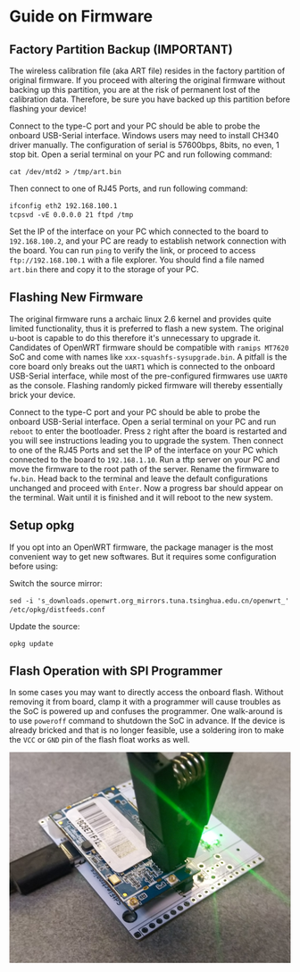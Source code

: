 # Guide on Firmware
## Factory Partition Backup (IMPORTANT)
The wireless calibration file (aka ART file) resides in the factory partition of original firmware. If you proceed with altering the original firmware without backing up this partition, you are at the risk of permanent lost of the calibration data. Therefore, be sure you have backed up this partition before flashing your device!


Connect to the type-C port and your PC should be able to probe the onboard USB-Serial interface. Windows users may need to install CH340 driver manually. The configuration of serial is 57600bps, 8bits, no even, 1 stop bit. Open a serial terminal on your PC and run following command:

```
cat /dev/mtd2 > /tmp/art.bin
```

Then connect to one of RJ45 Ports, and run following command:

```
ifconfig eth2 192.168.100.1
tcpsvd -vE 0.0.0.0 21 ftpd /tmp
```

Set the IP of the interface on your PC which connected to the board to `192.168.100.2`, and your PC are ready to establish network connection with the board. You can run `ping` to verify the link, or proceed to access `ftp://192.168.100.1` with a file explorer. You should find a file named `art.bin` there and copy it to the storage of your PC.

## Flashing New Firmware
The original firmware runs a archaic linux 2.6 kernel and provides quite limited functionality, thus it is preferred to flash a new system. The original u-boot is capable to do this therefore it's unnecessary to upgrade it. Candidates of OpenWRT firmware should be compatible with `ramips MT7620` SoC and come with names like `xxx-squashfs-sysupgrade.bin`. A pitfall is the core board only breaks out the `UART1` which is connected to the onboard USB-Serial interface, while most of the pre-configured firmwares use `UART0` as the console. Flashing randomly picked firmware will thereby essentially brick your device.


Connect to the type-C port and your PC should be able to probe the onboard USB-Serial interface. Open a serial terminal on your PC and run `reboot` to enter the bootloader. Press `2` right after the board is restarted and you will see instructions leading you to upgrade the system. Then connect to one of the RJ45 Ports and set the IP of the interface on your PC which connected to the board to `192.168.1.10`. Run a tftp server on your PC and move the firmware to the root path of the server. Rename the firmware to `fw.bin`. Head back to the terminal and leave the default configurations unchanged and proceed with `Enter`. Now a progress bar should appear on the terminal. Wait until it is finished and it will reboot to the new system.

## Setup opkg
If you opt into an OpenWRT firmware, the package manager is the most convenient way to get new softwares. But it requires some configuration before using:


Switch the source mirror:
```
sed -i 's_downloads.openwrt.org_mirrors.tuna.tsinghua.edu.cn/openwrt_' /etc/opkg/distfeeds.conf
```

Update the source:

```
opkg update
```

## Flash Operation with SPI Programmer
In some cases you may want to directly access the onboard flash. Without removing it from board, clamp it with a programmer will cause troubles as the SoC is powered up and confuses the programmer. One walk-around is to use `poweroff` command to shutdown the SoC in advance. If the device is already bricked and that is no longer feasible, use a soldering iron to make the `VCC` or `GND` pin of the flash float works as well.

![handy](../img/burn.jpg)